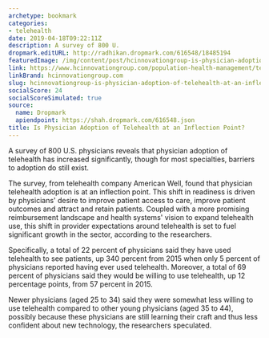 ```yaml
---
archetype: bookmark
categories:
- telehealth
date: 2019-04-18T09:22:11Z
description: A survey of 800 U.
dropmark.editURL: http://radhikan.dropmark.com/616548/18485194
featuredImage: /img/content/post/hcinnovationgroup-is-physician-adoption-of-telehealth-at-an-inflection-point.jpg
link: https://www.hcinnovationgroup.com/population-health-management/telehealth/news/21076616/is-physician-adoption-of-telehealth-at-an-inflection-point
linkBrand: hcinnovationgroup.com
slug: hcinnovationgroup-is-physician-adoption-of-telehealth-at-an-inflection-point
socialScore: 24
socialScoreSimulated: true
source:
  name: Dropmark
  apiendpoint: https://shah.dropmark.com/616548.json
title: Is Physician Adoption of Telehealth at an Inflection Point?
---
```

A survey of 800 U.S. physicians reveals that physician adoption of telehealth has increased significantly, though for most specialties, barriers to adoption do still exist.

The survey, from telehealth company American Well, found that physician telehealth adoption is at an inflection point. This shift in readiness is driven by physicians' desire to improve patient access to care, improve patient outcomes and attract and retain patients. Coupled with a more promising reimbursement landscape and health systems' vision to expand telehealth use, this shift in provider expectations around telehealth is set to fuel significant growth in the sector, according to the researchers.

Specifically, a total of 22 percent of physicians said they have used telehealth to see patients, up 340 percent from 2015 when only 5 percent of physicians reported having ever used telehealth. Moreover, a total of 69 percent of physicians said they would be willing to use telehealth, up 12 percentage points, from 57 percent in 2015.

Newer physicians (aged 25 to 34) said they were somewhat less willing to use telehealth compared to other young physicians (aged 35 to 44), possibly because these physicians are still learning their craft and thus less confident about new technology, the researchers speculated.


